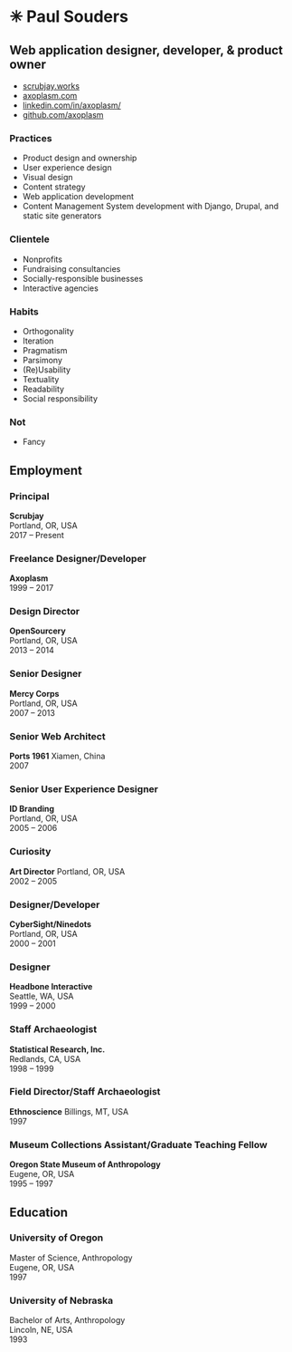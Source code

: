 ✳︎ Paul Souders 
=============
Web application designer, developer, & product owner
----------------------------------------------------

* [scrubjay.works](https://scrubjay.works)
* [axoplasm.com](https://axoplasm.com)
* [linkedin.com/in/axoplasm/](https://www.linkedin.com/in/axoplasm/)
* [github.com/axoplasm](http://github.com/axoplasm/)


### Practices

* Product design and ownership
* User experience design
* Visual design
* Content strategy
* Web application development
* Content Management System development with Django, Drupal, and static site generators


### Clientele

* Nonprofits
* Fundraising consultancies
* Socially-responsible businesses
* Interactive agencies


### Habits

* Orthogonality
* Iteration
* Pragmatism
* Parsimony
* (Re)Usability
* Textuality
* Readability
* Social responsibility


### Not

* Fancy


Employment
----------

### Principal    
__Scrubjay__    
Portland, OR, USA    
2017 – Present


### Freelance Designer/Developer    
__Axoplasm__    
1999 – 2017   

### Design Director    
__OpenSourcery__    
Portland, OR, USA   
2013 – 2014

### Senior Designer    
__Mercy Corps__    
Portland, OR, USA   
2007 – 2013   

### Senior Web Architect    
__Ports 1961__
Xiamen, China   
2007   

### Senior User Experience Designer
__ID Branding__    
Portland, OR, USA   
2005 – 2006   

### Curiosity    
__Art Director__
Portland, OR, USA   
2002 – 2005   

### Designer/Developer    
__CyberSight/Ninedots__    
Portland, OR, USA   
2000 – 2001   

### Designer    
__Headbone Interactive__    
Seattle, WA, USA   
1999 – 2000   

### Staff Archaeologist     
__Statistical Research, Inc.__    
Redlands, CA, USA   
1998 – 1999

### Field Director/Staff Archaeologist    
__Ethnoscience__
Billings, MT, USA   
1997

### Museum Collections Assistant/Graduate Teaching Fellow    
__Oregon State Museum of Anthropology__    
Eugene, OR, USA   
1995 – 1997


Education
---------

### University of Oregon
Master of Science, Anthropology   
Eugene, OR, USA   
1997   

### University of Nebraska
Bachelor of Arts, Anthropology   
Lincoln, NE, USA    
1993   



